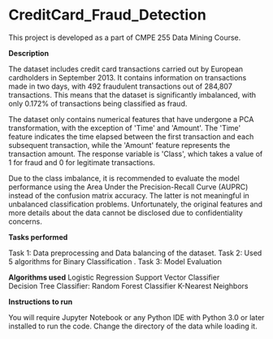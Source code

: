 # CreditCard_Fraud_Detection

This project is  developed as a part of CMPE 255 Data Mining Course.

**Description**

The dataset includes credit card transactions carried out by European cardholders in September 2013. It contains information on transactions made in two days, with 492 fraudulent transactions out of 284,807 transactions. This means that the dataset is significantly imbalanced, with only 0.172% of transactions being classified as fraud. 

The dataset only contains numerical features that have undergone a PCA transformation, with the exception of 'Time' and 'Amount'. The 'Time' feature indicates the time elapsed between the first transaction and each subsequent transaction, while the 'Amount' feature represents the transaction amount. The response variable is 'Class', which takes a value of 1 for fraud and 0 for legitimate transactions.

Due to the class imbalance, it is recommended to evaluate the model performance using the Area Under the Precision-Recall Curve (AUPRC) instead of the confusion matrix accuracy. The latter is not meaningful in unbalanced classification problems. Unfortunately, the original features and more details about the data cannot be disclosed due to confidentiality concerns.

**Tasks performed**

Task 1: Data preprocessing and Data balancing of the dataset.
Task 2: Used 5 algorithms for Binary Classification .
Task 3: Model Evaluation

**Algorithms used**
Logistic Regression	
Support Vector Classifier	
Decision Tree Classifier:
Random Forest Classifier
K-Nearest Neighbors

**Instructions to run**

You will require Jupyter Notebook or any Python IDE with Python 3.0 or later installed to run the code.
Change the directory of the data while loading it.










